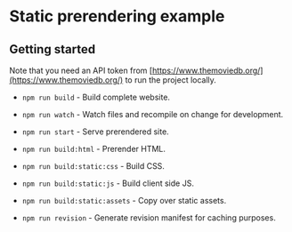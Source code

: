 # Static prerendering example

## Getting started

Note that you need an API token from [https://www.themoviedb.org/](https://www.themoviedb.org/) to run the project locally.

- `npm run build` - Build complete website.
- `npm run watch` - Watch files and recompile on change for development.
- `npm run start` - Serve prerendered site.


- `npm run build:html` - Prerender HTML.
- `npm run build:static:css` - Build CSS.
- `npm run build:static:js` - Build client side JS.
- `npm run build:static:assets` - Copy over static assets.
- `npm run revision` - Generate revision manifest for caching purposes.
